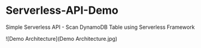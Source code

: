 # Serverless-API-Demo
Simple Serverless API - Scan DynamoDB Table using Serverless Framework 

![Demo Architecture](Demo Architecture.jpg)
